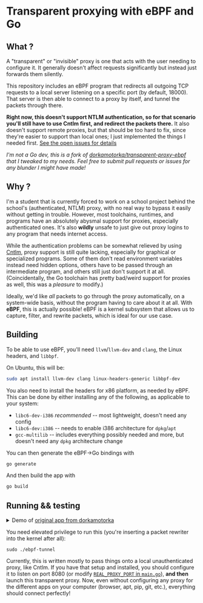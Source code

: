 # Transparent proxying with eBPF and Go

## What ?

A "transparent" or "invisible" proxy is one that acts with the user needing to
configure it. It generally doesn't affect requests significantly but instead
just forwards them silently.

This repository includes an eBPF program that redirects all outgoing TCP
requests to a local server listening on a specific port (by default,
18000). That server is then able to connect to a proxy by itself, and
tunnel the packets through there.

**Right now, this doesn't support NTLM authentication, so for that
scenario you'll still have to use Cntlm first, and redirect the packets
there.** It also doesn't support remote proxies, but that should be too
hard to fix, since they're easier to support than local ones; I just
implemented the things I needed first. [See the open issues for details](https://github.com/Blokyk/transparent-proxy-ebpf/issues)

*I'm not a Go dev, this is a fork of [dorkamotorka/transparent-proxy-ebpf](https://github.com/dorkamotorka/transparent-proxy-ebpf)
that I tweaked to my needs. Feel free to submit pull requests or issues
for any blunder I might have made!*

## Why ?

I'm a student that is currently forced to work on a school project
behind the school's (authenticated, NTLM) proxy, with no real way to
bypass it easily without getting in trouble. However, most toolchains,
runtimes, and programs have an absolutely abysmal support for proxies,
especially authenticated ones. It's also **wildly** unsafe to just
give out proxy logins to any program that needs internet access.

While the authentication problems can be somewhat relieved by using
[Cntlm](https://cntlm.sourceforge.net/), proxy support is still quite
lacking, especially for graphical or specialized programs. Some of them
don't read environment variables instead need hidden options, others
have to be passed through an intermediate program, and others still just
don't support it at all. (Coincidentally, the Go toolchain has pretty
bad/weird support for proxies as well, this was a *pleasure* to modify.)

Ideally, we'd like *all* packets to go through the proxy automatically,
on a system-wide basis, without the program having to care about it at
all. With **eBPF**, this is actually possible! eBPF is a kernel subsystem
that allows us to capture, filter, and rewrite packets, which is ideal
for our use case.

## Building

To be able to use eBPF, you'll need `llvm`/`llvm-dev` and `clang`, the
Linux headers, and `libbpf`.

On Ubuntu, this will be:
```sh
sudo apt install llvm-dev clang linux-headers-generic libbpf-dev
```

You also need to install the headers for x86 platform, as needed by eBPF. This
can be done by either installing any of the following, as applicable to your
system:
- `libc6-dev-i386` *recommended* -- most lightweight, doesn't need any config
- `libc6-dev:i386` -- needs to enable i386 architecture for `dpkg`/`apt`
- `gcc-multilib` -- includes everything possibly needed and more, but doesn't
  need any `dpkg` architecture change

You can then generate the eBPF->Go bindings with
```sh
go generate
```

And then build the app with
```sh
go build
```

## Running && testing

<details>
    <summary>
        Demo of <a href="https://github.com/dorkamotorka/transparent-proxy-ebpf">original app from dorkamotorka</a>
    </summary>
    <video src="https://github.com/user-attachments/assets/325745b2-9be1-43cd-bd64-14fa6ac5f5e0">
</details>

You need elevated privilege to run this (you're inserting a packet
rewriter into the kernel after all):
```
sudo ./ebpf-tunnel
```

Currently, this is written mostly to pass things onto a local
unauthenticated proxy, like Cntlm. If you have that setup and installed,
you should configure it to listen on port 8080 (or modify
[`REAL_PROXY_PORT` in `main.go`](https://github.com/Blokyk/transparent-proxy-ebpf/blob/8208e2727114ee22ac5813741fbaec760e4917cd/main.go#L27)), **and then** launch this transparent proxy. Now, even without
configuring any proxy for the different apps on your computer (browser,
apt, pip, git, etc.), everything should connect perfectly!